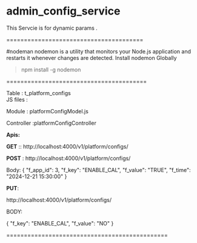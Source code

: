 # admin_config_service
This Servcie is for dynamic params .

=======================================


#nodeman
nodemon is a utility that monitors your Node.js application and restarts it whenever changes are detected.
Install nodemon Globally
> npm install -g nodemon

========================================


Table : t_platform_configs  
JS files :

 Module : platformConfigModel.js 
 
 Controller :platformConfigController

**Apis:**

**GET** :: http://localhost:4000/v1/platform/configs/

**POST** : http://localhost:4000/v1/platform/configs/



Body:
{
  "f_app_id": 3,
  "f_key": "ENABLE_CAL",
  "f_value": "TRUE",
  "f_time": "2024-12-21 15:30:00"
}


**PUT**:

http://localhost:4000/v1/platform/configs/

BODY:

{
  "f_key": "ENABLE_CAL",
  "f_value": "NO"
}



==============================================
